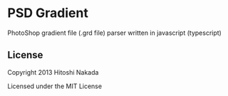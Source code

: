 # PSD Gradient
PhotoShop gradient file (.grd file) parser written in javascript (typescript)

## License
Copyright 2013 Hitoshi Nakada

Licensed under the MIT License